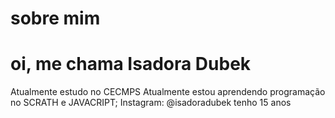 # sobre mim
# oi, me chama Isadora Dubek
Atualmente estudo no CECMPS 
Atualmente estou aprendendo programação no SCRATH e JAVACRIPT; 
Instagram: @isadoradubek
tenho 15 anos 
